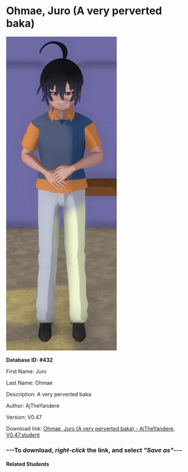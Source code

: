 # Ohmae, Juro (A very perverted baka)

<img src="Files/Ohmae, Juro (A very perverted baka).png" title="Ohmae, Juro (A very perverted baka) - AjTheYandere, V0.47">

**Database ID: #432**

First Name: Juro

Last Name: Ohmae

Description: A very perverted baka

Author: AjTheYandere

Version: V0.47

Download link: <a href="https://raw.githubusercontent.com/Arbiter1223/Daigaku-Gurashi-Custom-Students/master/Students/Files/Ohmae%2C%20Juro%20(A%20very%20perverted%20baka)%20-%20AjTheYandere%2C%20V0.47.student">Ohmae, Juro (A very perverted baka) - AjTheYandere, V0.47.student</a>

### ---**To download, _right-click_ the link, and select _"Save as"_**---

#### Related Students

